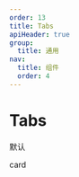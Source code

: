 ```yaml
---
order: 13
title: Tabs
apiHeader: true
group:
  title: 通用
nav:
  title: 组件
  order: 4
---
```


# Tabs

默认

<code src="./example/demo1.tsx"></code>

card

<code src="./example/demo2.tsx"></code>
